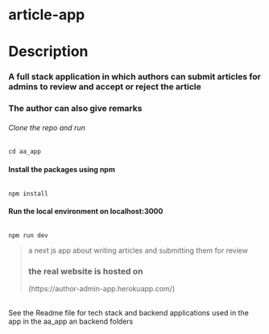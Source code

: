 <h1> article-app</h1>
<h1>Description</h1>
  <h3>A full stack application in which authors can submit articles for admins to review and accept or reject the
  article<h3>
  <h3>The author can also give remarks</h3>
<h6>Clone the repo and run</h6>
  
  ```
  cd aa_app
  
  ```
  <h4>Install the packages using npm</h4>
  
  ```
  
  npm install
  
  ```
  <h4>Run the local environment on localhost:3000</h4>
  
  ```
  
  npm run dev
  
  ```
<blockquote>a next js app about writing articles and submitting them for review
  
  <h3>the real website is hosted on</h3> (https://author-admin-app.herokuapp.com/)
</blockquote>
  <br>
<fotter>
  See the  Readme file for tech stack and backend applications used in the app in the aa_app an backend folders
  </fotter>
